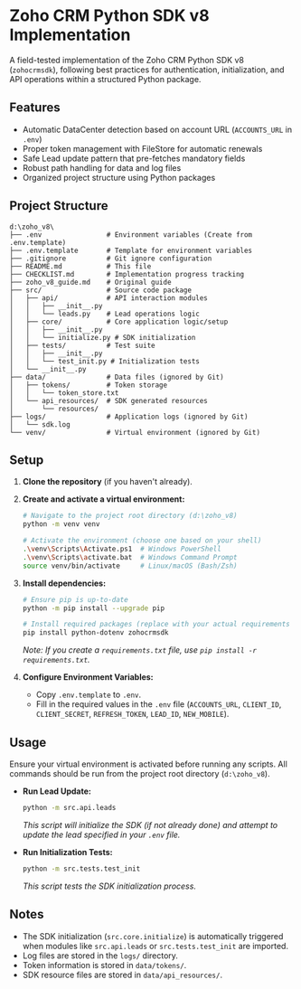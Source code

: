 # Zoho CRM Python SDK v8 Implementation

A field-tested implementation of the Zoho CRM Python SDK v8 (`zohocrmsdk`), following best practices for authentication, initialization, and API operations within a structured Python package.

## Features

- Automatic DataCenter detection based on account URL (`ACCOUNTS_URL` in `.env`)
- Proper token management with FileStore for automatic renewals
- Safe Lead update pattern that pre-fetches mandatory fields
- Robust path handling for data and log files
- Organized project structure using Python packages

## Project Structure

```
d:\zoho_v8\
├── .env                # Environment variables (Create from .env.template)
├── .env.template       # Template for environment variables
├── .gitignore          # Git ignore configuration
├── README.md           # This file
├── CHECKLIST.md        # Implementation progress tracking
├── zoho_v8_guide.md    # Original guide
├── src/                # Source code package
│   ├── api/            # API interaction modules
│   │   ├── __init__.py
│   │   └── leads.py    # Lead operations logic
│   ├── core/           # Core application logic/setup
│   │   ├── __init__.py
│   │   └── initialize.py # SDK initialization
│   ├── tests/          # Test suite
│   │   ├── __init__.py
│   │   └── test_init.py # Initialization tests
│   └── __init__.py
├── data/               # Data files (ignored by Git)
│   ├── tokens/         # Token storage
│   │   └── token_store.txt
│   └── api_resources/  # SDK generated resources
│       └── resources/
├── logs/               # Application logs (ignored by Git)
│   └── sdk.log
└── venv/               # Virtual environment (ignored by Git)
```

## Setup

1.  **Clone the repository** (if you haven't already).

2.  **Create and activate a virtual environment:**
    ```bash
    # Navigate to the project root directory (d:\zoho_v8)
    python -m venv venv

    # Activate the environment (choose one based on your shell)
    .\venv\Scripts\Activate.ps1  # Windows PowerShell
    .\venv\Scripts\activate.bat  # Windows Command Prompt
    source venv/bin/activate     # Linux/macOS (Bash/Zsh)
    ```

3.  **Install dependencies:**
    ```bash
    # Ensure pip is up-to-date
    python -m pip install --upgrade pip

    # Install required packages (replace with your actual requirements file if you have one)
    pip install python-dotenv zohocrmsdk
    ```
    *Note: If you create a `requirements.txt` file, use `pip install -r requirements.txt`.* 

4.  **Configure Environment Variables:**
    - Copy `.env.template` to `.env`.
    - Fill in the required values in the `.env` file (`ACCOUNTS_URL`, `CLIENT_ID`, `CLIENT_SECRET`, `REFRESH_TOKEN`, `LEAD_ID`, `NEW_MOBILE`).

## Usage

Ensure your virtual environment is activated before running any scripts.
All commands should be run from the project root directory (`d:\zoho_v8`).

*   **Run Lead Update:**
    ```bash
    python -m src.api.leads
    ```
    *This script will initialize the SDK (if not already done) and attempt to update the lead specified in your `.env` file.*

*   **Run Initialization Tests:**
    ```bash
    python -m src.tests.test_init
    ```
    *This script tests the SDK initialization process.*

## Notes

- The SDK initialization (`src.core.initialize`) is automatically triggered when modules like `src.api.leads` or `src.tests.test_init` are imported.
- Log files are stored in the `logs/` directory.
- Token information is stored in `data/tokens/`.
- SDK resource files are stored in `data/api_resources/`.
